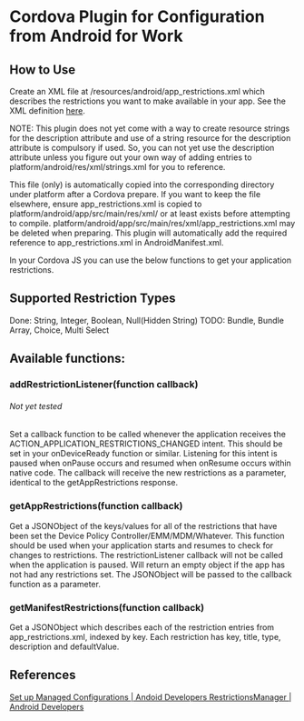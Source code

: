 # Cordova Plugin for Configuration from Android for Work

## How to Use
Create an XML file at <project root>/resources/android/app_restrictions.xml which describes the restrictions you want to make available in your app. See the XML definition [here](https://developer.android.com/work/managed-configurations.html).

NOTE: This plugin does not yet come with a way to create resource strings for the description attribute and use of a string resource for the description attribute is compulsory if used. So, you can not yet use the description attribute unless you figure out your own way of adding entries to platform/android/res/xml/strings.xml for you to reference.

This file (only) is automatically copied into the corresponding directory under platform after a Cordova prepare.
If you want to keep the file elsewhere, ensure app_restrictions.xml is copied to platform/android/app/src/main/res/xml/ or at least exists before attempting to compile. platform/android/app/src/main/res/xml/app_restrictions.xml may be deleted when preparing.
This plugin will automatically add the required reference to app_restrictions.xml in AndroidManifest.xml.

In your Cordova JS you can use the below functions to get your application restrictions.

## Supported Restriction Types
Done: String, Integer, Boolean, Null(Hidden String)
TODO: Bundle, Bundle Array, Choice, Multi Select


## Available functions:
### addRestrictionListener(function callback)
###### Not yet tested
Set a callback function to be called whenever the application receives the ACTION_APPLICATION_RESTRICTIONS_CHANGED intent.
This should be set in your onDeviceReady function or similar.
Listening for this intent is paused when onPause occurs and resumed when onResume occurs within native code.
The callback will receive the new restrictions as a parameter, identical to the getAppRestrictions response.

### getAppRestrictions(function callback)
Get a JSONObject of the keys/values for all of the restrictions that have been set the Device Policy Controller/EMM/MDM/Whatever.
This function should be used when your application starts and resumes to check for changes to restrictions. The restrictionListener callback will not be called when the application is paused.
Will return an empty object if the app has not had any restrictions set.
The JSONObject will be passed to the callback function as a parameter.

### getManifestRestrictions(function callback)
Get a JSONObject which describes each of the restriction entries from app_restrictions.xml, indexed by key.
Each restriction has key, title, type, description and defaultValue.

## References
[Set up Managed Configurations | Andoid Developers ](https://developer.android.com/work/managed-configurations.html)
[RestrictionsManager | Android Developers ](https://developer.android.com/reference/android/content/RestrictionsManager.html)
